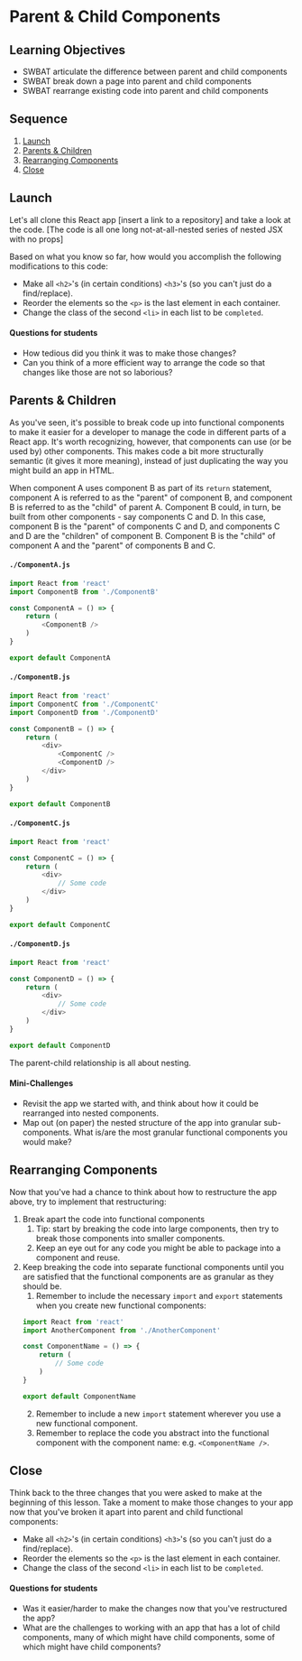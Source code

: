 # Parent & Child Components

## Learning Objectives

- SWBAT articulate the difference between parent and child components
- SWBAT break down a page into parent and child components
- SWBAT rearrange existing code into parent and child components

## Sequence

1. [Launch](#launch)
2. [Parents & Children](#parents--children)
3. [Rearranging Components](#rearranging-components)
4. [Close](#close)

## Launch

Let's all clone this React app [insert a link to a repository] and take a look at the code. [The code is all one long not-at-all-nested series of nested JSX with no props]

Based on what you know so far, how would you accomplish the following modifications to this code:

- Make all `<h2>`'s (in certain conditions) `<h3>`'s (so you can't just do a find/replace).
- Reorder the elements so the `<p>` is the last element in each container.
- Change the class of the second `<li>` in each list to be `completed`.

#### Questions for students

- How tedious did you think it was to make those changes?
- Can you think of a more efficient way to arrange the code so that changes like those are not so laborious?

## Parents & Children

As you've seen, it's possible to break code up into functional components to make it easier for a developer to manage the code in different parts of a React app. It's worth recognizing, however, that components can use (or be used by) other components. This makes code a bit more structurally semantic (it gives it more meaning), instead of just duplicating the way you might build an app in HTML.

When component A uses component B as part of its `return` statement, component A is referred to as the "parent" of component B, and component B is referred to as the "child" of parent A. Component B could, in turn, be built from other components - say components C and D. In this case, component B is the "parent" of components C and D, and components C and D are the "children" of component B. Component B is the "child" of component A and the "parent" of components B and C.

#### `./ComponentA.js`
```javascript
import React from 'react'
import ComponentB from './ComponentB'

const ComponentA = () => {
	return (
		<ComponentB />
	)
}

export default ComponentA
```

#### `./ComponentB.js`
```javascript
import React from 'react'
import ComponentC from './ComponentC'
import ComponentD from './ComponentD'

const ComponentB = () => {
	return (
		<div>
			<ComponentC />
			<ComponentD />
		</div>
	)
}

export default ComponentB
```

#### `./ComponentC.js`
```javascript
import React from 'react'

const ComponentC = () => {
	return (
		<div>
			// Some code
		</div>
	)
}

export default ComponentC
```

#### `./ComponentD.js`
```javascript
import React from 'react'

const ComponentD = () => {
	return (
		<div>
			// Some code
		</div>
	)
}

export default ComponentD
```

The parent-child relationship is all about nesting. 

#### Mini-Challenges

- Revisit the app we started with, and think about how it could be rearranged into nested components.
- Map out (on paper) the nested structure of the app into granular sub-components. What is/are the most granular functional components you would make?

## Rearranging Components

Now that you've had a chance to think about how to restructure the app above, try to implement that restructuring:

1. Break apart the code into functional components
	1. Tip: start by breaking the code into large components, then try to break those components into smaller components.
	2. Keep an eye out for any code you might be able to package into a component and reuse.
2. Keep breaking the code into separate functional components until you are satisfied that the functional components are as granular as they should be.
	1. Remember to include the necessary `import` and `export` statements when you create new functional components:
	```javascript
	import React from 'react'
	import AnotherComponent from './AnotherComponent'

	const ComponentName = () => {
		return (
			// Some code
		)
	}

	export default ComponentName
	```
	2. Remember to include a new `import` statement wherever you use a new functional component.
	3. Remember to replace the code you abstract into the functional component with the component name: e.g. `<ComponentName />`.

## Close

Think back to the three changes that you were asked to make at the beginning of this lesson. Take a moment to make those changes to your app now that you've broken it apart into parent and child functional components:

- Make all `<h2>`'s (in certain conditions) `<h3>`'s (so you can't just do a find/replace).
- Reorder the elements so the `<p>` is the last element in each container.
- Change the class of the second `<li>` in each list to be `completed`.

#### Questions for students

- Was it easier/harder to make the changes now that you've restructured the app?
- What are the challenges to working with an app that has a lot of child components, many of which might have child components, some of which might have child components?
